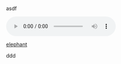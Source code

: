 asdf

<audio src="generated_samples/123.wav" controls preload></audio>

<a href="generated_samples/123.wav">elephant</a>

ddd
